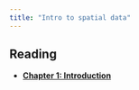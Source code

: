 ```yaml
---
title: "Intro to spatial data"
---
```



## Reading

- **[Chapter 1: Introduction](https://geocompr.robinlovelace.net/intro.html)**
